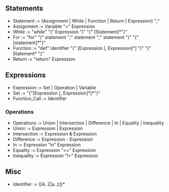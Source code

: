 ## Statements
- Statement := (Assignment | While | Function | Return | Expression) ";"
- Assignment := Variable "=" Expression
- While := "while" "(" Expression ")" "{" [Statement]*"}"
- For := "for" "(" statement ";" statement ";" statement ")" "{" [statement]*"}"
- Function := "def" Identifier "(" [Expression \[, Expression\]\*] ")" "{" Statement* "}"
- Return := "return" Expression

## Expressions
- Expression := Set | Operation | Variable
- Set := "{"[Expression \[, Expression\]\*]*"}"
- Function_Call := Identifier

### Operations
- Operations := Union | Intersection | Difference | In | Equality | Inequality
- Union := Expression | Expression
- Intersection := Expression & Expression
- Difference := Expression - Expression
- In := Expression "in" Expression
- Equality := Expression "==" Expression
- Inequality := Expression "!=" Expression

## Misc
- Identifier := ([A..Z|a..z])*
